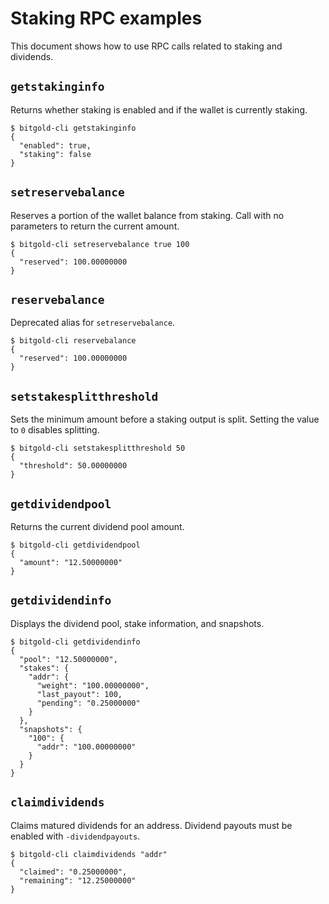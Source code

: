 # Staking RPC examples

This document shows how to use RPC calls related to staking and dividends.

## `getstakinginfo`

Returns whether staking is enabled and if the wallet is currently staking.

```
$ bitgold-cli getstakinginfo
{
  "enabled": true,
  "staking": false
}
```

## `setreservebalance`

Reserves a portion of the wallet balance from staking. Call with no
parameters to return the current amount.

```
$ bitgold-cli setreservebalance true 100
{
  "reserved": 100.00000000
}
```

## `reservebalance`

Deprecated alias for `setreservebalance`.

```
$ bitgold-cli reservebalance
{
  "reserved": 100.00000000
}
```

## `setstakesplitthreshold`

Sets the minimum amount before a staking output is split. Setting the value
to `0` disables splitting.

```
$ bitgold-cli setstakesplitthreshold 50
{
  "threshold": 50.00000000
}
```

## `getdividendpool`

Returns the current dividend pool amount.

```
$ bitgold-cli getdividendpool
{
  "amount": "12.50000000"
}
```

## `getdividendinfo`

Displays the dividend pool, stake information, and snapshots.

```
$ bitgold-cli getdividendinfo
{
  "pool": "12.50000000",
  "stakes": {
    "addr": {
      "weight": "100.00000000",
      "last_payout": 100,
      "pending": "0.25000000"
    }
  },
  "snapshots": {
    "100": {
      "addr": "100.00000000"
    }
  }
}
```

## `claimdividends`

Claims matured dividends for an address. Dividend payouts must be enabled
with `-dividendpayouts`.

```
$ bitgold-cli claimdividends "addr"
{
  "claimed": "0.25000000",
  "remaining": "12.25000000"
}
```
